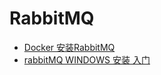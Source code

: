 # RabbitMQ

* [Docker 安装RabbitMQ](https://www.jianshu.com/p/14ffe0f3db94)
* [rabbitMQ WINDOWS 安装 入门](https://blog.csdn.net/A__java___A/article/details/17614797)